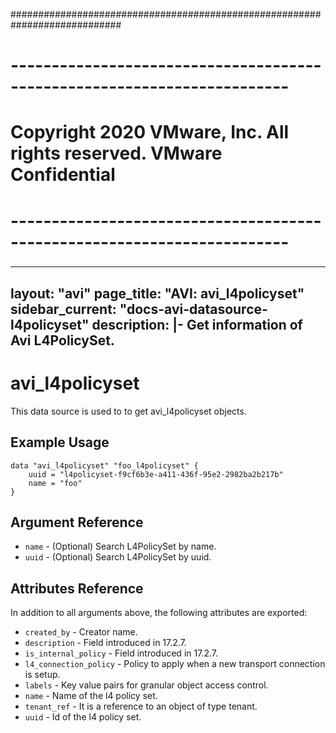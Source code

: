 ############################################################################
# ------------------------------------------------------------------------
# Copyright 2020 VMware, Inc.  All rights reserved. VMware Confidential
# ------------------------------------------------------------------------
###

---
layout: "avi"
page_title: "AVI: avi_l4policyset"
sidebar_current: "docs-avi-datasource-l4policyset"
description: |-
  Get information of Avi L4PolicySet.
---

# avi_l4policyset

This data source is used to to get avi_l4policyset objects.

## Example Usage

```hcl
data "avi_l4policyset" "foo_l4policyset" {
    uuid = "l4policyset-f9cf6b3e-a411-436f-95e2-2982ba2b217b"
    name = "foo"
}
```

## Argument Reference

* `name` - (Optional) Search L4PolicySet by name.
* `uuid` - (Optional) Search L4PolicySet by uuid.

## Attributes Reference

In addition to all arguments above, the following attributes are exported:

* `created_by` - Creator name.
* `description` - Field introduced in 17.2.7.
* `is_internal_policy` - Field introduced in 17.2.7.
* `l4_connection_policy` - Policy to apply when a new transport connection is setup.
* `labels` - Key value pairs for granular object access control.
* `name` - Name of the l4 policy set.
* `tenant_ref` - It is a reference to an object of type tenant.
* `uuid` - Id of the l4 policy set.

